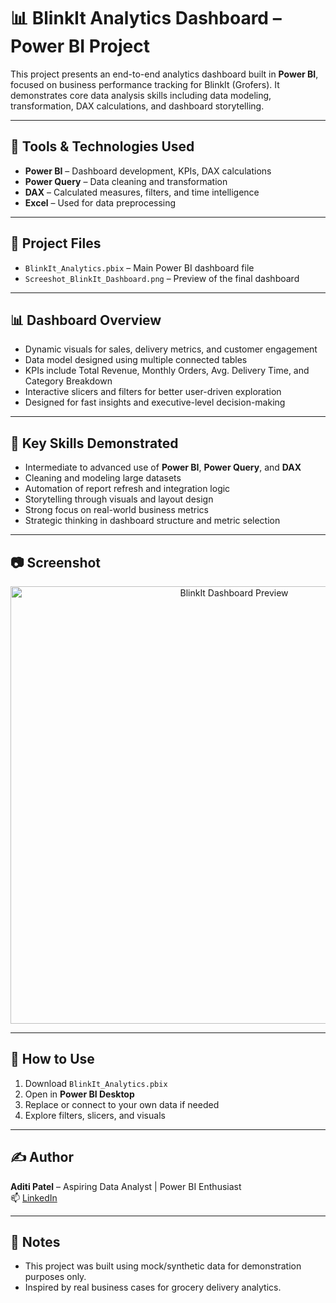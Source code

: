 # 📊 BlinkIt Analytics Dashboard – Power BI Project

This project presents an end-to-end analytics dashboard built in **Power BI**, focused on business performance tracking for BlinkIt (Grofers). It demonstrates core data analysis skills including data modeling, transformation, DAX calculations, and dashboard storytelling.

---

## 🔧 Tools & Technologies Used

- **Power BI** – Dashboard development, KPIs, DAX calculations
- **Power Query** – Data cleaning and transformation
- **DAX** – Calculated measures, filters, and time intelligence
- **Excel** – Used for data preprocessing

---

## 📁 Project Files

- `BlinkIt_Analytics.pbix` – Main Power BI dashboard file
- `Screeshot_BlinkIt_Dashboard.png` – Preview of the final dashboard

---

## 📊 Dashboard Overview

- Dynamic visuals for sales, delivery metrics, and customer engagement  
- Data model designed using multiple connected tables  
- KPIs include Total Revenue, Monthly Orders, Avg. Delivery Time, and Category Breakdown  
- Interactive slicers and filters for better user-driven exploration  
- Designed for fast insights and executive-level decision-making

---

## 📌 Key Skills Demonstrated

- Intermediate to advanced use of **Power BI**, **Power Query**, and **DAX**
- Cleaning and modeling large datasets
- Automation of report refresh and integration logic
- Storytelling through visuals and layout design
- Strong focus on real-world business metrics
- Strategic thinking in dashboard structure and metric selection

---

## 📷 Screenshot

<p align="center">
  <img src="Screeshot_BlinkIt_Dashboard.png" alt="BlinkIt Dashboard Preview" width="700"/>
</p>

---

## 📁 How to Use

1. Download `BlinkIt_Analytics.pbix`
2. Open in **Power BI Desktop**
3. Replace or connect to your own data if needed
4. Explore filters, slicers, and visuals

---

## ✍️ Author

**Aditi Patel** – Aspiring Data Analyst | Power BI Enthusiast  
📫 [LinkedIn](https://www.linkedin.com/in/aditi-patel89/)

---

## 📝 Notes

- This project was built using mock/synthetic data for demonstration purposes only.
- Inspired by real business cases for grocery delivery analytics.
